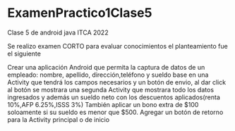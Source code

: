 # ExamenPractico1Clase5

Clase 5 de android java ITCA 2022

Se realizo examen CORTO para evaluar conocimientos el planteamiento fue el siguiente

Crear una aplicación Android que permita la captura de datos de un empleado: nombre, apellido,
dirección,teléfono y sueldo base en una Activity que tendrá los campos necesarios y un botón
de envio, al dar click al botón se mostrara una segunda Activity que mostrara todo los datos
ingresados y además un sueldo neto con los descuentos aplicados(renta 10%,AFP 6.25%,ISSS 3%)
También aplicar un bono extra de $100 soloamente si su sueldo es menor que $500.
Agregar un botón de retorno para la Activity principal o de inicio
